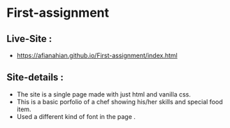 # First-assignment

## Live-Site :
- https://afianahian.github.io/First-assignment/index.html

## Site-details :
- The site is a single page made with just html and vanilla css. 
- This is a basic porfolio of a chef showing his/her skills and special food item.
- Used a different kind of font in the page .
